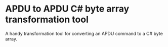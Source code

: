 # APDU to APDU C# byte array transformation tool
A handy transformation tool for converting an APDU command to a C# byte array.
